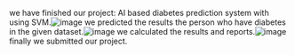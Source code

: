 we have finished our project:
AI based diabetes prediction system with using SVM.![image](https://github.com/Aadhisuryak/phase-5/assets/146166656/72a947a4-f4b5-4d3a-b58c-a7ec6dfea603)
we predicted the results the person who have diabetes in the given dataset.![image](https://github.com/Aadhisuryak/phase-5/assets/146166656/2fad5214-b71f-4d0c-9577-c604f18fad9f)
we calculated the results and reports.![image](https://github.com/Aadhisuryak/phase-5/assets/146166656/1d2f2e78-cfb2-424a-a1c7-1c979237c743)
finally we submitted our project.
